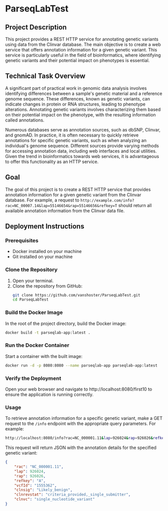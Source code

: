 # ParseqLabTest

## Project Description

This project provides a REST HTTP service for annotating genetic variants using data from the Clinvar database. The main objective is to create a web service that offers annotation information for a given genetic variant. This service is particularly useful in the field of bioinformatics, where identifying genetic variants and their potential impact on phenotypes is essential.

## Technical Task Overview

A significant part of practical work in genomic data analysis involves identifying differences between a sample's genetic material and a reference genome sequence. These differences, known as genetic variants, can indicate changes in protein or RNA structures, leading to phenotype alterations. Annotating genetic variants involves characterizing them based on their potential impact on the phenotype, with the resulting information called annotations.

Numerous databases serve as annotation sources, such as dbSNP, Clinvar, and gnomAD. In practice, it is often necessary to quickly retrieve annotations for specific genetic variants, such as when analyzing an individual's genome sequence. Different sources provide varying methods for accessing annotation data, including web interfaces and local utilities. Given the trend in bioinformatics towards web services, it is advantageous to offer this functionality as an HTTP service.

## Goal

The goal of this project is to create a REST HTTP service that provides annotation information for a given genetic variant from the Clinvar database. For example, a request to `http://example.com/info?rac=NC_00007.14&lap=55146654&rap=55146656&refkey=T` should return all available annotation information from the Clinvar data file.

## Deployment Instructions

### Prerequisites

- Docker installed on your machine
- Git installed on your machine

### Clone the Repository

1. Open your terminal.
2. Clone the repository from GitHub:
   ```sh
   git clone https://github.com/vanshoster/ParseqLabTest.git
   cd ParseqLabTest
   ```

### Build the Docker Image

In the root of the project directory, build the Docker image:

```sh
docker build -t parseqlab-app:latest .
```

### Run the Docker Container

Start a container with the built image:

```sh
docker run -d -p 8080:8080 --name parseqlab-app parseqlab-app:latest
```

### Verify the Deployment

Open your web browser and navigate to http://localhost:8080/first10 to ensure the application is running correctly.


### Usage

To retrieve annotation information for a specific genetic variant, make a GET request to the `/info` endpoint with the appropriate query parameters. For example:

```sh
http://localhost:8080/info?rac=NC_000001.11&lap=926024&rap=926026&refkey=A
```

This request will return JSON with the annotation details for the specified genetic variant:

```json
{
    "rac": "NC_000001.11",
    "lap": 926024,
    "rap": 926026,
    "refkey": "A",
    "vcfId": "1555362",
    "clnsig": "Likely_benign",
    "clnrevstat": "criteria_provided,_single_submitter",
    "clnvc": "single_nucleotide_variant"
}
```

